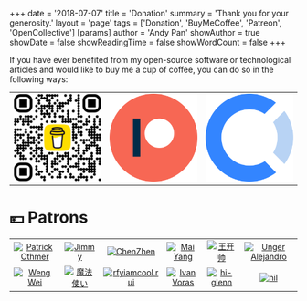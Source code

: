 +++
date = '2018-07-07'
title = 'Donation'
summary = 'Thank you for your generosity.'
layout = 'page'
tags = ['Donation', 'BuyMeCoffee', 'Patreon', 'OpenCollective']
[params]
  author = 'Andy Pan'
showAuthor = true
showDate = false
showReadingTime = false
showWordCount = false
+++

If you have ever benefited from my open-source software or technological articles and would like to buy me a cup of coffee, you can do so in the following ways:

<table>
  <tbody>
    <tr>
      <td align="center" valign="middle">
        <a target="_blank" href="https://buymeacoffee.com/panjf2000">
          <img src="img/bmc_qr.png" width="250" alt="By me coffee" />
        </a>
      </td>
      <td align="center" valign="middle">
        <a target="_blank" href="https://www.patreon.com/panjf2000">
          <img src="img/patreon_logo.png" width="250" alt="Patreon" />
        </a>
      </td>
      <td align="center" valign="middle">
        <a target="_blank" href="https://opencollective.com/panjf2000">
          <img src="img/open-collective-logo.png" width="250" alt="OpenCollective" />
        </a>
      </td>
    </tr>
  </tbody>
</table>

# 💴 Patrons

<table>
  <tbody>
    <tr>
      <td align="center" valign="middle">
        <a target="_blank" href="https://github.com/patrick-othmer">
          <img src="https://avatars1.githubusercontent.com/u/8964313" width="100" alt="Patrick Othmer" />
        </a>
      </td>
      <td align="center" valign="middle">
        <a target="_blank" href="https://github.com/panjf2000/ants">
          <img src="https://avatars2.githubusercontent.com/u/50285334" width="100" alt="Jimmy" />
        </a>
      </td>
      <td align="center" valign="middle">
        <a target="_blank" href="https://github.com/cafra">
          <img src="https://avatars0.githubusercontent.com/u/13758306" width="100" alt="ChenZhen" />
        </a>
      </td>
      <td align="center" valign="middle">
        <a target="_blank" href="https://github.com/yangwenmai">
          <img src="https://avatars0.githubusercontent.com/u/1710912" width="100" alt="Mai Yang" />
        </a>
      </td>
      <td align="center" valign="middle">
        <a target="_blank" href="https://github.com/BeijingWks">
          <img src="https://avatars3.githubusercontent.com/u/33656339" width="100" alt="王开帅" />
        </a>
      </td>
      <td align="center" valign="middle">
        <a target="_blank" href="https://github.com/refs">
          <img src="https://avatars3.githubusercontent.com/u/6905948" width="100" alt="Unger Alejandro" />
        </a>
      </td>
    </tr>
    <tr>
      <td align="center" valign="middle">
        <a target="_blank" href="https://github.com/Wuvist">
          <img src="https://avatars.githubusercontent.com/u/657796" width="100" alt="Weng Wei" />
        </a>
      </td>
      <td align="center" valign="middle">
        <a target="_blank" href="https://github.com/Inasayang">
          <img src="https://avatars.githubusercontent.com/u/30060632" width="100" alt="魔法使い" />
        </a>
      </td>
      <td align="center" valign="middle">
        <a target="_blank" href="https://github.com/rfyiamcool">
          <img src="https://avatars.githubusercontent.com/u/3785409" width="100" alt="rfyiamcool.rui" />
        </a>
      </td>
      <td align="center" valign="middle">
        <a target="_blank" href="https://github.com/ivoras">
          <img src="https://avatars.githubusercontent.com/u/2300424" width="100" alt="Ivan Voras" />
        </a>
      </td>
      <td align="center" valign="middle">
        <a target="_blank" href="https://github.com/hi-glenn">
          <img src="https://avatars.githubusercontent.com/u/7918942" width="100" alt="hi-glenn" />
        </a>
      </td>
      <td align="center" valign="middle">
        <a target="_blank" href="https://github.com/XiaoK29">
          <img src="https://avatars.githubusercontent.com/u/38639105" width="100" alt="nil" />
        </a>
      </td>
    </tr>
  </tbody>
</table>
